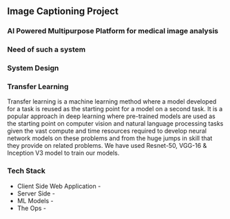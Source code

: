 ## Image Captioning Project
 
### AI Powered Multipurpose Platform for medical image analysis



### Need of such a system



### System Design



### Transfer Learning

Transfer learning is a machine learning method where a model
developed for a task is reused as the starting point for a model on a
second task. It is a popular approach in deep learning where
pre-trained models are used as the starting point on computer vision
and natural language processing tasks given the vast compute and time
resources required to develop neural network models on these
problems and from the huge jumps in skill that they provide on related
problems. We have used Resnet-50, VGG-16 & Inception V3 model to train our models.


### Tech Stack
- Client Side Web Application - 
- Server Side -
- ML Models - 
- The Ops - 

